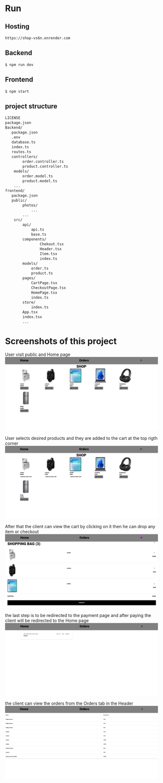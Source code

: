 



# Run
## Hosting
```
https://shop-vs6n.onrender.com
```
## Backend
```terminal
$ npm run dev
```

## Frontend
```terminal
$ npm start
```

## project structure
```terminal
LICENSE
package.json
Backend/
   package.json
   .env
   database.ts
   index.ts
   routes.ts
   controllers/
        order.controller.ts
        product.controller.ts
    models/
        order.model.ts
        product.model.ts
    ...
frontend/
   package.json
   public/
        photos/
            ...
        ...
    src/
        api/
            api.ts
            base.ts
        components/
                Chekout.tsx
                Header.tsx
                Item.tsx
                index.ts
        models/
            order.ts
            product.ts
        pages/
            CartPage.tsx
            CheckoutPage.tsx
            HomePage.tsx
            index.ts
        store/
            index.ts
        App.tsx
        index.tsx
        ...
```

# Screenshots of this project

User visit public and Home page
![User visit Home page](./screenshots/shop1.PNG)

User selects desired products and they are added to the cart at the top rigth corner
![User can sign in or sign up](./screenshots/shop2.PNG)

After that the client can view the cart by clicking on it then he can drop any item or checkout
![After signing in user can go to account route](./screenshots/shop3.PNG)

the last step is to be redirected to the payment page and after paying the client will be redirected to the Home page
![After signing in user can go to account route](./screenshots/shop4.PNG)

the client can view the orders from the Orders tab in the Header
![After signing in user can go to account route](./screenshots/shop5.PNG)